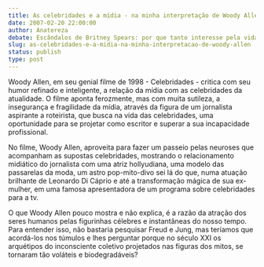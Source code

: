 ```yaml
---
title: As celebridades e a mídia - na minha interpretação de Woody Allen
date: 2007-02-20 22:00:00
author: Anatereza
debate: Escândalos de Britney Spears: por que tanto interesse pela vida dos famosos?
slug: as-celebridades-e-a-midia-na-minha-interpretacao-de-woody-allen
status: publish 
type: post
---
```


Woody Allen, em seu genial filme de 1998 - Celebridades - critica com seu humor refinado e inteligente, a relação da mídia com as celebridades da atualidade. O filme aponta ferozmente, mas com muita sutileza, a insegurança e fragilidade da mídia, através da figura de um jornalista aspirante a roteirista, que busca na vida das celebridades, uma oportunidade para se projetar como escritor e superar a sua incapacidade profissional.  
  
No filme, Woody Allen, aproveita para fazer um passeio pelas neuroses que acompanham as supostas celebridades, mostrando o relacionamento midiático do jornalista com uma atriz hollyudiana, uma modelo das passarelas da moda, um astro pop-mito-divo sei lá do que, numa atuação brilhante de Leonardo Di Cáprio e até a transformação mágica de sua ex-mulher, em uma famosa apresentadora de um programa sobre celebridades para a tv.   
  
O que Woody Allen pouco mostra e não explica, é a razão da atração dos seres humanos pelas figurinhas célebres e instantâneas do nosso tempo. Para entender isso, não bastaria pesquisar Freud e Jung, mas teríamos que acordá-los nos túmulos e lhes perguntar porque no século XXI os arquétipos do inconsciente coletivo projetados nas figuras dos mitos, se tornaram tão voláteis e biodegradáveis?


